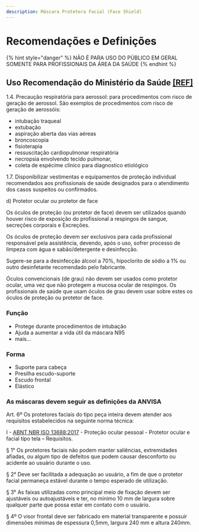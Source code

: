 ```yaml
---
description: Máscara Protetora Facial (Face Shield)
---
```


# Recomendações e Definições

{% hint style="danger" %}
NÃO É PARA USO DO PÚBLICO EM GERAL  
SOMENTE PARA PROFISSIONAIS DA ÁREA DA SAÚDE
{% endhint %}

## Uso Recomendação do Ministério da Saúde [\[REF\]](http://www.saude.sp.gov.br/resources/ccd/materiais-de-comunicacao/coronaviirus/documento_tecnico_da_dv_hosp_medidas_de_prevencao_infeccao_hospitalar_coronavirus_29.01.2020-rev.pdf)

1.4. Precaução respiratória para aerossol: para procedimentos com risco de geração de aerossol. São exemplos de procedimentos com risco de geração de aerossóis:

* intubação traqueal
* extubação
* aspiração aberta das vias aéreas
* broncoscopia
* fisioterapia
* ressuscitação cardiopulmonar respiratória
* necropsia envolvendo tecido pulmonar,
* coleta de espécime clínico para diagnostico etiológico  

1.7. Disponibilizar vestimentas e equipamentos de proteção individual recomendados aos profissionais de saúde designados para o atendimento dos casos suspeitos ou confirmados.  

d\) Protetor ocular ou protetor de face

Os óculos de proteção \(ou protetor de face\) devem ser utilizados quando houver risco de exposição do profissional a respingos de sangue, secreções corporais e Excreções.

Os óculos de proteção devem ser exclusivos para cada profissional responsável pela assistência, devendo, após o uso, sofrer processo de limpeza com água e sabão/detergente e desinfecção.

Sugere-se para a desinfecção álcool a 70%, hipoclorito de sódio a 1% ou outro desinfetante recomendado pelo fabricante.

Óculos convencionais \(de grau\) não devem ser usados como protetor ocular, uma vez que não protegem a mucosa ocular de respingos. Os profissionais de saúde que usam óculos de grau devem usar sobre estes os óculos de proteção ou protetor de face.  

### Função 

* Protege durante procedimentos de intubação 
* Ajuda a aumentar a vida útil da máscara N95
* mais...

### Forma 

* Suporte para cabeça
* Presilha escudo-suporte
* Escudo frontal
* Elástico



### As máscaras devem seguir as definições da ANVISA 

Art. 6º Os protetores faciais do tipo peça inteira devem atender aos requisitos estabelecidos na seguinte norma técnica:

I - [ABNT NBR ISO 13688:2017](https://www.abntcatalogo.com.br/norma.aspx?ID=369818) - Proteção ocular pessoal - Protetor ocular e facial tipo tela – Requisitos.

§ 1° Os protetores faciais não podem manter saliências, extremidades afiadas, ou algum tipo de defeitos que podem causar desconforto ou acidente ao usuário durante o uso.

§ 2° Deve ser facilitada a adequação ao usuário, a fim de que o protetor facial permaneça estável durante o tempo esperado de utilização.

§ 3° As faixas utilizadas como principal meio de fixação devem ser ajustáveis ou autoajustáveis e ter, no mínimo 10 mm de largura sobre qualquer parte que possa estar em contato com o usuário.

§ 4º O visor frontal deve ser fabricado em material transparente e possuir dimensões mínimas de espessura 0,5mm, largura 240 mm e altura 240mm.  
  


